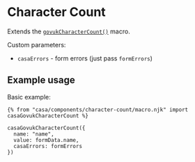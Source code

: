 # Character Count

Extends the [`govukCharacterCount()`](https://design-system.service.gov.uk/components/character-count/) macro.

Custom parameters:

* `casaErrors` - form errors (just pass `formErrors`)

## Example usage

Basic example:

```nunjucks
{% from "casa/components/character-count/macro.njk" import casaGovukCharacterCount %}

casaGovukCharacterCount({
  name: "name",
  value: formData.name,
  casaErrors: formErrors
})
```

